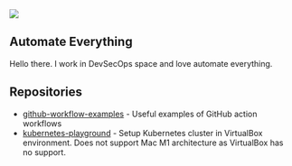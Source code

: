 <a href="https://www.linkedin.com/in/chaminda-divitotawela/">
    <img src="https://img.shields.io/badge/LINKEDIN-12100E?logo=linkedin&color=282A36&logoColor=white" />
</a>

## Automate Everything

Hello there. I work in DevSecOps space and love automate everything. 

## Repositories
- [github-workflow-examples](https://github.com/cdivitotawela/github-workflow-examples) - Useful examples of GitHub action workflows
- [kubernetes-playground](https://github.com/cdivitotawela/kubernetes-playground) - Setup Kubernetes cluster in VirtualBox environment. Does not support Mac M1 architecture as VirtualBox has no support.
